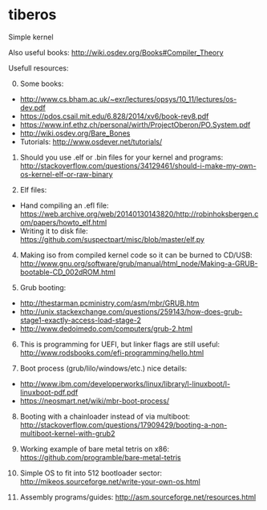 # tiberos
Simple kernel

Also useful books: http://wiki.osdev.org/Books#Compiler_Theory

Usefull resources:

0. Some books:
  * http://www.cs.bham.ac.uk/~exr/lectures/opsys/10_11/lectures/os-dev.pdf
  * https://pdos.csail.mit.edu/6.828/2014/xv6/book-rev8.pdf
  * https://www.inf.ethz.ch/personal/wirth/ProjectOberon/PO.System.pdf
  * http://wiki.osdev.org/Bare_Bones
  * Tutorials: http://www.osdever.net/tutorials/

1. Should you use .elf or .bin files for your kernel and programs: http://stackoverflow.com/questions/34129461/should-i-make-my-own-os-kernel-elf-or-raw-binary

2. Elf files:
  * Hand compiling an .efl file: https://web.archive.org/web/20140130143820/http://robinhoksbergen.com/papers/howto_elf.html
  * Writing it to disk file: https://github.com/suspectpart/misc/blob/master/elf.py


4. Making iso from compiled kernel code so it can be burned to CD/USB: http://www.gnu.org/software/grub/manual/html_node/Making-a-GRUB-bootable-CD_002dROM.html 

5. Grub booting: 
  * http://thestarman.pcministry.com/asm/mbr/GRUB.htm
  * http://unix.stackexchange.com/questions/259143/how-does-grub-stage1-exactly-access-load-stage-2
  * http://www.dedoimedo.com/computers/grub-2.html

6. This is programming for UEFI, but linker flags are still useful: http://www.rodsbooks.com/efi-programming/hello.html

7. Boot process (grub/lilo/windows/etc.) nice details: 
  * http://www.ibm.com/developerworks/linux/library/l-linuxboot/l-linuxboot-pdf.pdf
  * https://neosmart.net/wiki/mbr-boot-process/

8. Booting with a chainloader instead of via multiboot: http://stackoverflow.com/questions/17909429/booting-a-non-multiboot-kernel-with-grub2

9. Working example of bare metal tetris on x86: https://github.com/programble/bare-metal-tetris 

10. Simple OS to fit into 512 bootloader sector: http://mikeos.sourceforge.net/write-your-own-os.html

11. Assembly programs/guides: http://asm.sourceforge.net/resources.html
